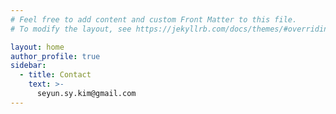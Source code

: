 ```yaml
---
# Feel free to add content and custom Front Matter to this file.
# To modify the layout, see https://jekyllrb.com/docs/themes/#overriding-theme-defaults

layout: home
author_profile: true
sidebar:
  - title: Contact
    text: >-
      seyun.sy.kim@gmail.com 
---
```

